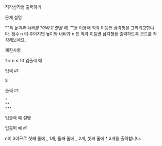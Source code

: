 직각삼각형 출력하기

문제 설명

"_"의 높이와 너비를 1이라고 했을 때, "_"을 이용해 직각 이등변 삼각형을 그리려고합니다. 정수 n 이 주어지면 높이와 너비가 n 인 직각 이등변 삼각형을 출력하도록 코드를 작성해보세요.

제한사항

1 ≤ n ≤ 10
입출력 예

입력 #1

3

출력 #1

```
*
**
***
```

입출력 예 설명

입출력 예 #1

n이 3이므로 첫째 줄에 _ 1개, 둘째 줄에 _ 2개, 셋째 줄에 \* 3개를 출력합니다.
